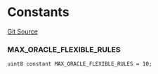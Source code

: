 # Constants
[Git Source](https://github.com/thrackle-io/forte-rules-engine/blob/1d703cedb38743c0c4b996d79399b43cea9338a4/src/client/token/handler/ruleContracts/HandlerAccountApproveDenyOracleFlexible.sol)

### MAX_ORACLE_FLEXIBLE_RULES

```solidity
uint8 constant MAX_ORACLE_FLEXIBLE_RULES = 10;
```

